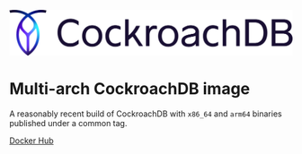 ![CockroachDB](https://raw.githubusercontent.com/cockroachdb/cockroach/master/docs/media/cockroach_db.png)

# Multi-arch CockroachDB image

A reasonably recent build of CockroachDB with `x86_64` and `arm64` binaries published under a common tag.

[Docker Hub](https://hub.docker.com/r/asgavar/cockroach-multiarch/tags)
